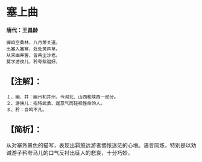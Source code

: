 # 塞上曲
**唐代：王昌龄**

    蝉鸣空桑林，八月萧关道。
    出塞入塞寒，处处黄芦草。
    从来幽并客，皆共尘沙老。
    莫学游侠儿，矜夸紫骝好。

【注解】：
--
    １、幽、并：幽州和并州，今河北、山西和陕西一部分。
    ２、游侠儿：指恃武勇、逞意气而轻视性命的人。
    ３、矜：自鸣不凡。
【简析】：
--
从对塞外景色的描写，表现出羁旅远游者惆怅迷茫的心境。语言简炼，特别是以劝诫游子矜夸马儿的口气反衬出征人的悲哀，十分巧妙。
